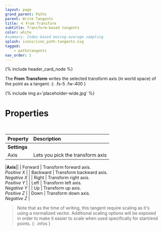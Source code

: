 ```yaml
---
layout: page
grand_parent: Paths
parent: Write Tangents
title: ∢ From Transform
subtitle: Transform-based tangents
color: white
#summary: Index-based moving-average sampling
splash: icons/icon_path-tangents.svg
tagged: 
    - pathstangents
nav_order: 1
---
```


{% include header_card_node %}

The **From Transform** writes the selected transform axis (in world space) of the point as a tangent.
{: .fs-5 .fw-400 } 

{% include img a='placeholder-wide.jpg' %}

# Properties
<br>

| Property       | Description          |
|:-------------|:------------------|
|**Settings**||
| Axis           | Lets you pick the transform axis  |

|**Axis**||
| Forward           | Transform forward axis.<br>*Positive X* |
| Backward           | Transform backward axis.<br>*Negative X* |
| Right           | Transform right axis.<br>*Positive Y* |
| Left           | Transform left axis.<br>*Negative Y* |
| Up           | Transform up axis.<br>*Positive Z* |
| Down           | Transform down axis.<br>*Negative Z* |

> Note that as the time of writing, this tangent require scaling as it's using a normalized vector.
> Additional scaling options will be exposed in order to make it easier to scale when used specifically for start/end points.
{: .infos }